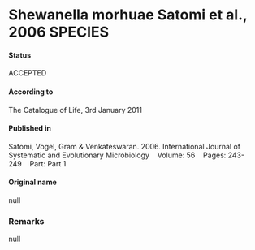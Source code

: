 # Shewanella morhuae Satomi et al., 2006 SPECIES

#### Status
ACCEPTED

#### According to
The Catalogue of Life, 3rd January 2011

#### Published in
Satomi, Vogel, Gram & Venkateswaran. 2006. International Journal of Systematic and Evolutionary Microbiology    Volume: 56    Pages: 243-249    Part: Part 1

#### Original name
null

### Remarks
null